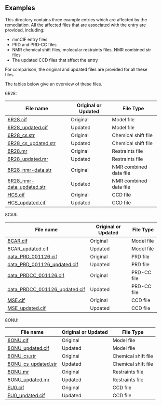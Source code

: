 ## Examples

This directory contains three example entries which are affected by the remediation. All
the affected files that are associated with the entry are provided, including:

- mmCIF entry files
- PRD and PRD-CC files
- NMR chemical shift files, molecular restraints files, NMR combined str files
- The updated CCD files that affect the entry

For comparison, the original and updated files are provided for all these files.

The tables below give an overview of these files.

6R28: 

| File name                                                   | Original or Updated | File Type              |
|-------------------------------------------------------------|---------------------|------------------------|
| [6R28.cif](6R28/6R28.cif)                                   | Original            | Model file             |
| [6R28_updated.cif](6R28/6R28_updated.cif)                   | Updated             | Model file             |
| [6R28_cs.str](6R28/6R28_cs.str)                             | Original            | Chemical shift file    |
| [6R28_cs_updated.str](6R28/6R28_cs_updated.str)             | Updated             | Chemical shift file    |
| [6R28.mr](6R28/6R28.mr)                                     | Original            | Restraints file        |
| [6R28_updated.mr](6R28/6R28_updated.mr)                     | Updated             | Restraints file        |
| [6R28_nmr-data.str](6R28/6R28_nmr-data.str)                 | Original            | NMR combined data file |
| [6R28_nmr-data_updated.str](6R28/6R28_nmr-data_updated.str) | Updated             | NMR combined data file |
| [HCS.cif](6R28/HCS.cif)                                     | Original            | CCD file               |
| [HCS_updated.cif](6R28/HCS_updated.cif)                     | Updated             | CCD file               |

8CAR: 

| File name                                                           | Original or Updated | File Type   |
|---------------------------------------------------------------------|---------------------|-------------|
| [8CAR.cif](8CAR/8CAR.cif)                                           | Original            | Model file  |
| [8CAR_updated.cif](8CAR/8CAR_updated.cif)                           | Updated             | Model file  |
| [data_PRD_001126.cif](8CAR/data_PRD_001126.cif)                     | Original            | PRD file    |
| [data_PRD_001126_updated.cif](8CAR/data_PRD_001126_updated.cif)     | Updated             | PRD file    |
| [data_PRDCC_001126.cif](8CAR/data_PRDCC_001126.cif)                 | Original            | PRD-CC file |
| [data_PRDCC_001126_updated.cif](8CAR/data_PRDCC_001126_updated.cif) | Updated             | PRD-CC file |
| [MSE.cif](8CAR/MSE.cif)                                             | Original            | CCD file    |
| [MSE_updated.cif](8CAR/MSE_updated.cif)                             | Updated             | CCD file    |

8ONU: 

| File name                                       | Original or Updated | File Type           |
|-------------------------------------------------|---------------------|---------------------|
| [8ONU.cif](8ONU/8ONU.cif)                       | Original            | Model file          |
| [8ONU_updated.cif](8ONU/8ONU_updated.cif)       | Updated             | Model file          |
| [8ONU_cs.str](8ONU/8ONU_cs.str)                 | Original            | Chemical shift file |
| [8ONU_cs_updated.str](8ONU/8ONU_cs_updated.str) | Updated             | Chemical shift file |
| [8ONU.mr](8ONU/8ONU.mr)                         | Original            | Restraints file     |
| [8ONU_updated.mr](8ONU/8ONU_updated.mr)         | Updated             | Restraints file     |
| [EU0.cif](8ONU/EU0.cif)                         | Original            | CCD file            |
| [EU0_updated.cif](8ONU/EU0_updated.cif)         | Updated             | CCD file            |